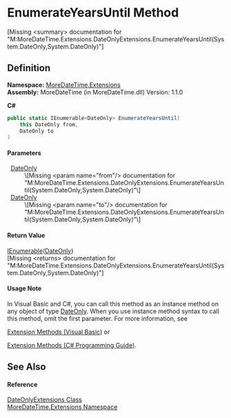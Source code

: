 # EnumerateYearsUntil Method


\[Missing &lt;summary&gt; documentation for "M:MoreDateTime.Extensions.DateOnlyExtensions.EnumerateYearsUntil(System.DateOnly,System.DateOnly)"\]



## Definition
**Namespace:** <a href="N_MoreDateTime_Extensions.md">MoreDateTime.Extensions</a>  
**Assembly:** MoreDateTime (in MoreDateTime.dll) Version: 1.1.0

**C#**
``` C#
public static IEnumerable<DateOnly> EnumerateYearsUntil(
	this DateOnly from,
	DateOnly to
)
```



#### Parameters
<dl><dt>  <a href="https://learn.microsoft.com/dotnet/api/system.dateonly" target="_blank" rel="noopener noreferrer">DateOnly</a></dt><dd>\[Missing &lt;param name="from"/&gt; documentation for "M:MoreDateTime.Extensions.DateOnlyExtensions.EnumerateYearsUntil(System.DateOnly,System.DateOnly)"\]</dd><dt>  <a href="https://learn.microsoft.com/dotnet/api/system.dateonly" target="_blank" rel="noopener noreferrer">DateOnly</a></dt><dd>\[Missing &lt;param name="to"/&gt; documentation for "M:MoreDateTime.Extensions.DateOnlyExtensions.EnumerateYearsUntil(System.DateOnly,System.DateOnly)"\]</dd></dl>

#### Return Value
<a href="https://learn.microsoft.com/dotnet/api/system.collections.generic.ienumerable-1" target="_blank" rel="noopener noreferrer">IEnumerable</a>(<a href="https://learn.microsoft.com/dotnet/api/system.dateonly" target="_blank" rel="noopener noreferrer">DateOnly</a>)  
\[Missing &lt;returns&gt; documentation for "M:MoreDateTime.Extensions.DateOnlyExtensions.EnumerateYearsUntil(System.DateOnly,System.DateOnly)"\]

#### Usage Note
In Visual Basic and C#, you can call this method as an instance method on any object of type <a href="https://learn.microsoft.com/dotnet/api/system.dateonly" target="_blank" rel="noopener noreferrer">DateOnly</a>. When you use instance method syntax to call this method, omit the first parameter. For more information, see <a href="https://docs.microsoft.com/dotnet/visual-basic/programming-guide/language-features/procedures/extension-methods" target="_blank" rel="noopener noreferrer">

Extension Methods (Visual Basic)</a> or <a href="https://docs.microsoft.com/dotnet/csharp/programming-guide/classes-and-structs/extension-methods" target="_blank" rel="noopener noreferrer">

Extension Methods (C# Programming Guide)</a>.

## See Also


#### Reference
<a href="T_MoreDateTime_Extensions_DateOnlyExtensions.md">DateOnlyExtensions Class</a>  
<a href="N_MoreDateTime_Extensions.md">MoreDateTime.Extensions Namespace</a>  
